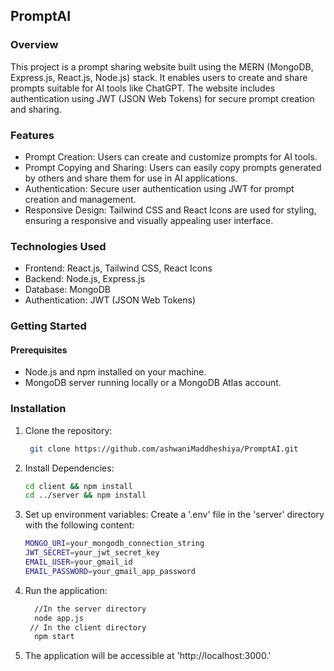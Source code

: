 ## PromptAI

### Overview
This project is a prompt sharing website built using the MERN (MongoDB, Express.js, React.js, Node.js) stack. It enables users to create and share prompts suitable for AI tools like ChatGPT. The website includes authentication using JWT (JSON Web Tokens) for secure prompt creation and sharing.

### Features
 - Prompt Creation: Users can create and customize prompts for AI tools.
 - Prompt Copying and Sharing: Users can easily copy prompts generated by others and share them for use in AI applications.
 - Authentication: Secure user authentication using JWT for prompt creation and management.
 - Responsive Design: Tailwind CSS and React Icons are used for styling, ensuring a responsive and visually appealing user interface.

### Technologies Used
 - Frontend: React.js, Tailwind CSS, React Icons
 - Backend: Node.js, Express.js
 - Database: MongoDB
 - Authentication: JWT (JSON Web Tokens)

### Getting Started
#### Prerequisites
 - Node.js and npm installed on your machine.
 - MongoDB server running locally or a MongoDB Atlas account.

### Installation
1. Clone the repository:
   ```bash
    git clone https://github.com/ashwaniMaddheshiya/PromptAI.git
   ```
2. Install Dependencies:
   ```bash
   cd client && npm install
   cd ../server && npm install
   ```
3. Set up environment variables:
   Create a '.env' file in the 'server' directory with the following content:
    ```bash
    MONGO_URI=your_mongodb_connection_string
    JWT_SECRET=your_jwt_secret_key
    EMAIL_USER=your_gmail_id
    EMAIL_PASSWORD=your_gmail_app_password
    ```
4. Run the application:
   ```bash
     //In the server directory
     node app.js
    // In the client directory
     npm start
   ```
5. The application will be accessible at 'http://localhost:3000.'

